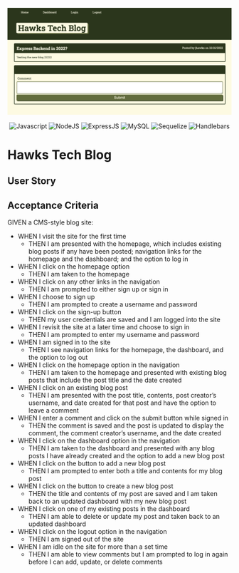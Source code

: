 ![Preview](public/images/Blog%20Preview.png)

<div align='center'>

![Javascript](https://img.shields.io/badge/JavaScript-323330?style=for-the-badge&logo=javascript&logoColor=F7DF1E)
![NodeJS](https://img.shields.io/badge/Node.js-43853D?style=for-the-badge&logo=node.js&logoColor=white)
![ExpressJS](https://img.shields.io/badge/Express.js-404D59?style=for-the-badge)
![MySQL](https://img.shields.io/badge/MySQL-00000F?style=for-the-badge&logo=mysql&logoColor=white)
![Sequelize](https://img.shields.io/badge/Sequelize-52B0E7?style=for-the-badge&logo=sequelize&logoColor=white)
![Handlebars](https://img.shields.io/badge/Handlebars.js-FF6F61?style=for-the-badge&logo=handlebars.js&logoColor=white)

</div>

# Hawks Tech Blog

## User Story

## Acceptance Criteria

GIVEN a CMS-style blog site:

- WHEN I visit the site for the first time
  - THEN I am presented with the homepage, which includes existing blog posts if any have been posted; navigation links for the homepage and the dashboard; and the option to log in
- WHEN I click on the homepage option
  - THEN I am taken to the homepage
- WHEN I click on any other links in the navigation
  - THEN I am prompted to either sign up or sign in
- WHEN I choose to sign up
  - THEN I am prompted to create a username and password
- WHEN I click on the sign-up button
  - THEN my user credentials are saved and I am logged into the site
- WHEN I revisit the site at a later time and choose to sign in
  - THEN I am prompted to enter my username and password
- WHEN I am signed in to the site
  - THEN I see navigation links for the homepage, the dashboard, and the option to log out
- WHEN I click on the homepage option in the navigation
  - THEN I am taken to the homepage and presented with existing blog posts that include the post title and the date created
- WHEN I click on an existing blog post
  - THEN I am presented with the post title, contents, post creator’s username, and date created for that post and have the option to leave a comment
- WHEN I enter a comment and click on the submit button while signed in
  - THEN the comment is saved and the post is updated to display the comment, the comment creator’s username, and the date created
- WHEN I click on the dashboard option in the navigation
  - THEN I am taken to the dashboard and presented with any blog posts I have already created and the option to add a new blog post
- WHEN I click on the button to add a new blog post
  - THEN I am prompted to enter both a title and contents for my blog post
- WHEN I click on the button to create a new blog post
  - THEN the title and contents of my post are saved and I am taken back to an updated dashboard with my new blog post
- WHEN I click on one of my existing posts in the dashboard
  - THEN I am able to delete or update my post and taken back to an updated dashboard
- WHEN I click on the logout option in the navigation
  - THEN I am signed out of the site
- WHEN I am idle on the site for more than a set time
  - THEN I am able to view comments but I am prompted to log in again before I can add, update, or delete comments
